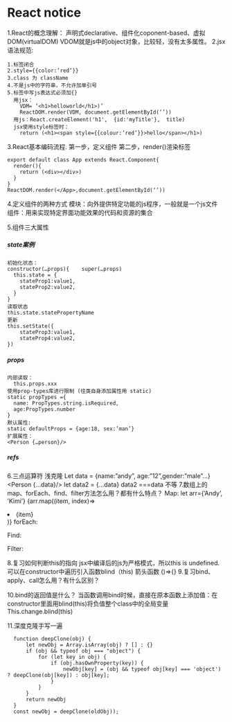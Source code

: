 # React notice
1.React的概念理解：
	声明式declarative、组件化coponent-based、虚拟DOM(virtualDOM)
	VDOM就是js中的object对象，比较轻，没有太多属性。
2.jsx语法规范:
  
    1.标签闭合
    2.style={{color:’red’}}
    3.class 为 className
    4.不是js中的字符串，不允许加单引号
    5.标签中写js表达式必须加{}
      用jsx： 
        VDM= ‘<h1>helloworld</h1>)’
        ReactDOM.render(VDM, document.getElementById(‘’))
      用js：React.createElement('h1',  {id:'myTitle'},  title)
      jsx使用style标签时：
        return (<h1><span style={{colour:’red’}}>hello</span></h1>)

3.React基本编码流程.
    第一步，定义组件
    第二步，render()渲染标签

    export default class App extends React.Component{
      render(){
        return (<div></div>)
      }
    }
    ReactDOM.render(</App>,document.getElementById(‘’))

4.定义组件的两种方式
    模块：向外提供特定功能的js程序，一般就是一个js文件
    组件：用来实现特定界面功能效果的代码和资源的集合

5.组件三大属性

##### state案例
    初始化状态：
    constructor(…props){ 	super(…props)
      this.state = {
        stateProp1:value1,
        stateProp2:value2,
      }
    }
    读取状态
    this.state.statePropertyName
    更新
    this.setState({
        stateProp3:value1,
        stateProp4:value2,
    })
##### props
    内部读取：
      this.props.xxx
    使用prop-types库进行限制 (往类自身添加属性用 static)
    static propTypes ={
      name: PropTypes.string.isRequired,
      age:PropTypes.number
    }
    默认属性:
    static defaultProps = {age:18, sex:’man’}
    扩展属性：
    <Person {…person}/>

##### refs

6.三点运算符
   浅克隆
    Let data = {name:”andy”, age:”12”,gender:”male”…}
    <Person {…data}/>
    let data2 = {…data}
    data2 ===data  不等
7.数组上的map、forEach、find、filter方法怎么用？都有什么特点？
  Map:
    let arr={’Andy’, ’Kimi’}
    {arr.map((item, index)=><li key={index}>{item}</li>)}
  forEach:

  Find:

  Filter:

8.复习如何判断this的指向
	jsx中编译后的js为严格模式，所以this is undefined.
	可以在constructor中遍历引入函数blind（this)
	箭头函数 ()=>{}
9.复习bind、apply、call怎么用？有什么区别？

10.bind的返回值是什么？
	当函数调用bind时候，直接在原本函数上添加值：在constructor里面用blind(this)将负值整个class中的全局变量
  This.change.blind(this)
 
11.深度克隆手写一遍

      function deepClone(obj) {
          let newObj = Array.isArray(obj) ? [] : {}
          if (obj && typeof obj === "object") {
              for (let key in obj) {
                  if (obj.hasOwnProperty(key)) {
                      newObj[key] = (obj && typeof obj[key] === 'object') ? deepClone(obj[key]) : obj[key];
                  }
              }
          } 
          return newObj
      }
      const newObj = deepClone(oldObj));
